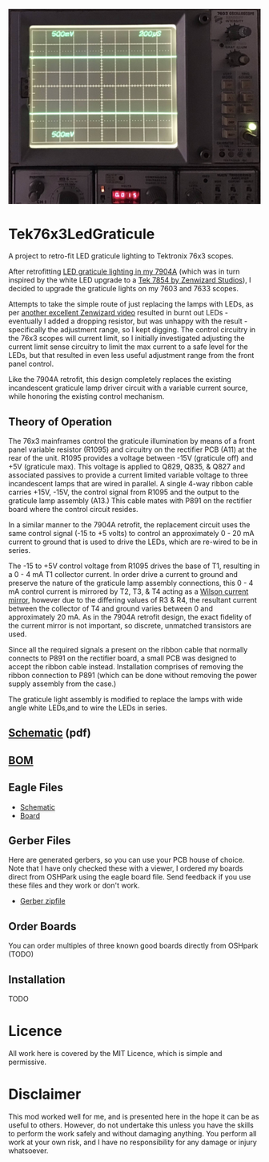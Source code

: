 ![After Photo](images/After.jpg)
# Tek76x3LedGraticule
A project to retro-fit LED graticule lighting to Tektronix 76x3 scopes.

After retrofitting [LED graticule lighting in my 7904A](https://github.com/andyw-lala/Tek7904ALedGraticule) (which was in turn inspired by the white LED upgrade to a [Tek 7854 by Zenwizard Studios](https://youtu.be/GYkjuE7Pez8)), I decided to upgrade the graticule lights on my 7603 and 7633 scopes.

Attempts to take the simple route of just replacing the lamps with LEDs, as per [another excellent Zenwizard video](https://youtu.be/xNx9IgudV4Y) resulted in burnt out LEDs - eventually I added a dropping resistor, but was unhappy with the result - specifically the adjustment range, so I kept digging.
The control circuitry in the 76x3 scopes will current limit, so I initially investigated adjusting the current limit sense circuitry to limit the max current to a safe level for the LEDs, but that resulted in even less useful adjustment range from the front panel control.

Like the 7904A retrofit, this design completely replaces the existing incandescent graticule lamp driver circuit with a variable current source, while honoring the existing control mechanism.

## Theory of Operation
The 76x3 mainframes control the graticule illumination by means of a front panel variable resistor (R1095) and circuitry on the rectifier PCB (A11) at the rear of the unit. R1095 provides a voltage between -15V (graticule off) and +5V (graticule max). This voltage is applied to Q829, Q835, & Q827 and associated passives to provide a current limited variable voltage to three incandescent lamps that are wired in parallel. A single 4-way ribbon cable carries +15V, -15V, the control signal from R1095 and the output to the graticule lamp assembly (A13.) This cable mates with P891 on the rectifier board where the control circuit resides.

In a similar manner to the 7904A retrofit, the replacement circuit uses the same control signal (-15 to +5 volts) to control an approximately 0 - 20 mA current to ground that is used to drive the LEDs, which are re-wired to be in series.

The -15 to +5V control voltage from R1095 drives the base of T1, resulting in a 0 - 4 mA T1 collector current. In order drive a current to ground and preserve the nature of the graticule lamp assembly connections, this 0 - 4 mA control current is mirrored by T2, T3, & T4 acting as a [Wilson current mirror](https://en.wikipedia.org/wiki/Wilson_current_mirror), however due to the differing values of R3 & R4, the resultant current between the collector of T4 and ground varies between 0 and approximately 20 mA. As in the 7904A retrofit design, the exact fidelity of the current mirror is not important, so discrete, unmatched transistors are used.

Since all the required signals a present on the ribbon cable that normally connects to P891 on the rectifier board, a small PCB was designed to accept the ribbon cable instead. Installation comprises of removing the ribbon connection to P891 (which can be done without removing the power supply assembly from the case.)

The graticule light assembly is modified to replace the lamps with wide angle white LEDs,and to wire the LEDs in series.

## [Schematic](V1.pdf) (pdf)

## [BOM](BOM.md)

## Eagle Files
* [Schematic](V1.sch)
* [Board](V1.brd)

## Gerber Files
Here are generated gerbers, so you can use your PCB house of choice.
Note that I have only checked these with a viewer, I ordered my boards direct from OSHPark using the eagle board file. Send feedback if you use these files and they work or don't work.
* [Gerber zipfile](V1_gerbers.zip)

## Order Boards
You can order multiples of three known good boards directly from OSHpark (TODO)

## Installation
TODO

# Licence
All work here is covered by the MIT Licence, which is simple and permissive.

# Disclaimer
This mod worked well for me, and is presented here in the hope it can be as useful to others. However, do not undertake this unless you have the skills to perform the work safely and without damaging anything. You perform all work at your own risk, and I have no responsibility for any damage or injury whatsoever.
